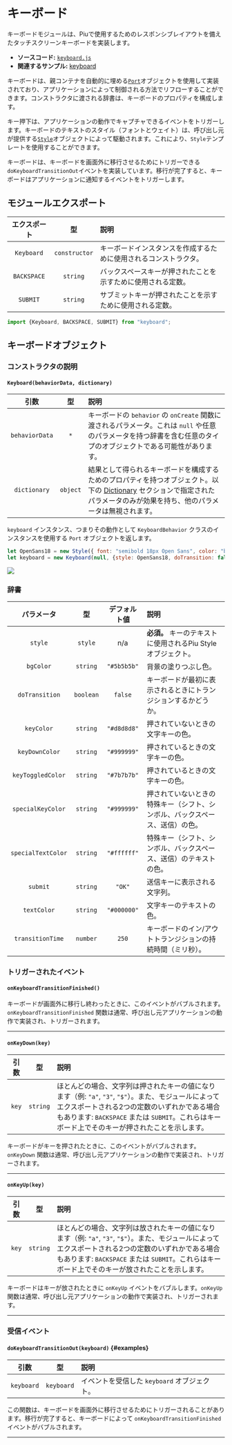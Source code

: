 # キーボード

キーボードモジュールは、Piuで使用するためのレスポンシブレイアウトを備えたタッチスクリーンキーボードを実装します。

- **ソースコード:** [`keyboard.js`](../../modules/input/keyboard/keyboard.js)
- **関連するサンプル:** [keyboard](../../examples/piu/keyboard/main.js)

キーボードは、親コンテナを自動的に埋める[`Port`](./piu.md#port-object)オブジェクトを使用して実装されており、アプリケーションによって制御される方法でリフローすることができます。コンストラクタに渡される辞書は、キーボードのプロパティを構成します。

キー押下は、アプリケーションの動作でキャプチャできるイベントをトリガーします。キーボードのテキストのスタイル（フォントとウェイト）は、呼び出し元が提供する[`Style`](./piu.md#style-object)オブジェクトによって駆動されます。これにより、`Style`テンプレートを使用することができます。

キーボードは、キーボードを画面外に移行させるためにトリガーできる`doKeyboardTransitionOut`イベントを実装しています。移行が完了すると、キーボードはアプリケーションに通知するイベントをトリガーします。

## モジュールエクスポート


| エクスポート | 型 |  説明 |
| :---: | :---: | :--- |
| `Keyboard` | `constructor` | キーボードインスタンスを作成するために使用されるコンストラクタ。 |
| `BACKSPACE` | `string` | バックスペースキーが押されたことを示すために使用される定数。 |
| `SUBMIT` | `string` | サブミットキーが押されたことを示すために使用される定数。 |

```js
import {Keyboard, BACKSPACE, SUBMIT} from "keyboard";
```

## キーボードオブジェクト

### コンストラクタの説明

#### `Keyboard(behaviorData, dictionary)`

| 引数 | 型 | 説明 |
| :---: | :---: | :--- |
| `behaviorData`	| `*` |	キーボードの `behavior` の `onCreate` 関数に渡されるパラメータ。これは `null` や任意のパラメータを持つ辞書を含む任意のタイプのオブジェクトである可能性があります。 |
| `dictionary` | `object` | 結果として得られるキーボードを構成するためのプロパティを持つオブジェクト。以下の [Dictionary](#keyboard-dictionary) セクションで指定されたパラメータのみが効果を持ち、他のパラメータは無視されます。

`keyboard` インスタンス、つまりその動作として `KeyboardBehavior` クラスのインスタンスを使用する `Port` オブジェクトを返します。

```js
let OpenSans18 = new Style({ font: "semibold 18px Open Sans", color: "black" });
let keyboard = new Keyboard(null, {style: OpenSans18, doTransition: false})
```

![](../assets/piu/keyboard.png)

<a id="keyboard-dictionary"></a>
### 辞書

| パラメータ | 型 | デフォルト値 | 説明 |
| :---: | :---: | :---: | :--- |
| `style` | `style` | n/a | **必須。** キーのテキストに使用されるPiu Styleオブジェクト。 |
| `bgColor` | `string` | `"#5b5b5b"`| 背景の塗りつぶし色。 |
| `doTransition` | `boolean` | `false`| キーボードが最初に表示されるときにトランジションするかどうか。 |
| `keyColor` | `string` | `"#d8d8d8"`| 押されていないときの文字キーの色。 |
| `keyDownColor` | `string` | `"#999999"`| 押されているときの文字キーの色。 |
| `keyToggledColor` | `string` | `"#7b7b7b"`| 押されているときの文字キーの色。 |
| `specialKeyColor` | `string` | `"#999999"`| 押されていないときの特殊キー（シフト、シンボル、バックスペース、送信）の色。 |
| `specialTextColor` | `string` | `"#ffffff"`| 特殊キー（シフト、シンボル、バックスペース、送信）のテキストの色。 |
| `submit` | `string` | `"OK"`| 送信キーに表示される文字列。 |
| `textColor` | `string` | `"#000000"`| 文字キーのテキストの色。 |
| `transitionTime` | `number` | `250`| キーボードのイン/アウトトランジションの持続時間（ミリ秒）。 |

<a id="key-callback"></a>
### トリガーされたイベント

#### `onKeyboardTransitionFinished()`
キーボードが画面外に移行し終わったときに、このイベントがバブルされます。`onKeyboardTransitionFinished` 関数は通常、呼び出し元アプリケーションの動作で実装され、トリガーされます。

***

#### `onKeyDown(key)`

| 引数 | 型 | 説明 |
| :---: | :---: | :--- |
| `key` | `string` | ほとんどの場合、文字列は押されたキーの値になります（例: `"a"`, `"3"`, `"$"`）。また、モジュールによってエクスポートされる2つの定数のいずれかである場合もあります: `BACKSPACE` または `SUBMIT`。これらはキーボード上でそのキーが押されたことを示します。|

キーボードがキーを押されたときに、このイベントがバブルされます。`onKeyDown` 関数は通常、呼び出し元アプリケーションの動作で実装され、トリガーされます。

***

#### `onKeyUp(key)`

| 引数 | 型 | 説明 |
| :---: | :---: | :--- |
| `key` | `string` | ほとんどの場合、文字列は放されたキーの値になります（例: `"a"`, `"3"`, `"$"`）。また、モジュールによってエクスポートされる2つの定数のいずれかである場合もあります: `BACKSPACE` または `SUBMIT`。これらはキーボード上でそのキーが放されたことを示します。|

キーボードはキーが放されたときに `onKeyUp` イベントをバブルします。`onKeyUp` 関数は通常、呼び出し元アプリケーションの動作で実装され、トリガーされます。

***

### 受信イベント

#### `doKeyboardTransitionOut(keyboard)` {#examples}

| 引数 | 型 | 説明 |
| :---: | :---: | :--- |
| `keyboard` | `keyboard` | イベントを受信した `keyboard` オブジェクト。 |

この関数は、キーボードを画面外に移行させるためにトリガーされることがあります。移行が完了すると、キーボードによって `onKeyboardTransitionFinished` イベントがバブルされます。

***
